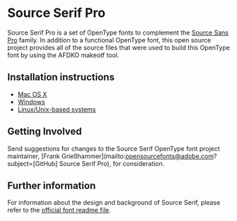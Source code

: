 # Source Serif Pro

Source Serif Pro is a set of OpenType fonts to complement the [Source Sans Pro](https://github.com/adobe-fonts/source-sans-pro) family.
In addition to a functional OpenType font, this open source project provides all of the source files that were used to build this OpenType font by using the AFDKO makeotf tool.

## Installation instructions

* [Mac OS X](http://support.apple.com/kb/HT2509)
* [Windows](http://windows.microsoft.com/en-us/windows-vista/install-or-uninstall-fonts)
* [Linux/Unix-based systems](https://github.com/adobe-fonts/source-code-pro/issues/17#issuecomment-8967116)

## Getting Involved

Send suggestions for changes to the Source Serif OpenType font project maintainer, [Frank Grießhammer](mailto:opensourcefonts@adobe.com?subject=[GitHub] Source Serif Pro), for consideration.

## Further information

For information about the design and background of Source Serif, please refer to the [official font readme file](http://htmlpreview.github.io/?https://github.com/adobe-fonts/source-serif-pro/blob/master/SourceSerifProReadMe.html).
